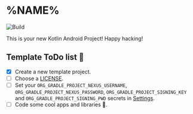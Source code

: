 # %NAME%

![Build](https://github.com/%REPOSITORY%/workflows/Pre%20Merge%20Checks/badge.svg)

This is your new Kotlin Android Project! Happy hacking!

## Template ToDo list 👣

- [x] Create a new template project.
- [ ] Choose a [LICENSE](https://github.com/%REPOSITORY%/community/license/new?branch=master).
- [ ] Set your `ORG_GRADLE_PROJECT_NEXUS_USERNAME`, `ORG_GRADLE_PROJECT_NEXUS_PASSWORD`, `ORG_GRADLE_PROJECT_SIGNING_KEY` and `ORG_GRADLE_PROJECT_SIGNING_PWD` secrets in [Settings](https://github.com/%REPOSITORY%/settings/secrets/actions).
- [ ] Code some cool apps and libraries 🚀.
